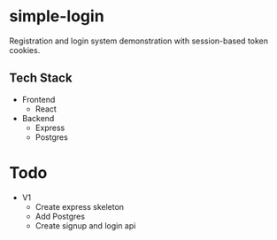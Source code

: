 # simple-login

Registration and login system demonstration with session-based token cookies.

## Tech Stack

- Frontend
    - React
- Backend
    - Express
    - Postgres

# Todo

- V1
    - Create express skeleton
    - Add Postgres
    - Create signup and login api